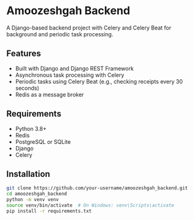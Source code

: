# Amoozeshgah Backend

A Django-based backend project with Celery and Celery Beat for background and periodic task processing.

## Features

- Built with Django and Django REST Framework
- Asynchronous task processing with Celery
- Periodic tasks using Celery Beat (e.g., checking receipts every 30 seconds)
- Redis as a message broker

## Requirements

- Python 3.8+
- Redis
- PostgreSQL or SQLite
- Django
- Celery

## Installation

```bash
git clone https://github.com/your-username/amoozeshgah_backend.git
cd amoozeshgah_backend
python -m venv venv
source venv/bin/activate  # On Windows: venv\Scripts\activate
pip install -r requirements.txt
